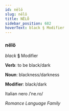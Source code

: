 ```yaml
---
id: nëlö
slug: nëlö
title: NËLÖ
sidebar_position: 682
hoverText: black § Modifier
---
```


### nëlö

*black* **§** Modifier

**Verb**: to be black/dark

**Noun**: blackness/darkness

**Modifier**: black/dark

Italian nero /ˈne.ro/

*Romance Language Family*